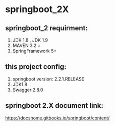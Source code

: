 # springboot_2X

springboot_2 requirment:
------------------


1. JDK 1.8 , JDK 1.9
2. MAVEN 3.2 +
3. SpringFramework 5+

this project config:
---------------------

1. springboot version: 2.2.1.RELEASE
2. JDK1.8
3. Swagger 2.8.0


springboot 2.X document link:
------------------------
https://docshome.gitbooks.io/springboot/content/